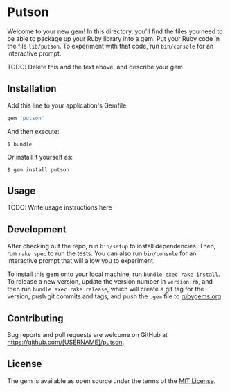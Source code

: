 # Putson

Welcome to your new gem! In this directory, you'll find the files you need to be able to package up your Ruby library into a gem. Put your Ruby code in the file `lib/putson`. To experiment with that code, run `bin/console` for an interactive prompt.

TODO: Delete this and the text above, and describe your gem

## Installation

Add this line to your application's Gemfile:

```ruby
gem 'putson'
```

And then execute:

    $ bundle

Or install it yourself as:

    $ gem install putson

## Usage

TODO: Write usage instructions here

## Development

After checking out the repo, run `bin/setup` to install dependencies. Then, run `rake spec` to run the tests. You can also run `bin/console` for an interactive prompt that will allow you to experiment.

To install this gem onto your local machine, run `bundle exec rake install`. To release a new version, update the version number in `version.rb`, and then run `bundle exec rake release`, which will create a git tag for the version, push git commits and tags, and push the `.gem` file to [rubygems.org](https://rubygems.org).

## Contributing

Bug reports and pull requests are welcome on GitHub at https://github.com/[USERNAME]/putson.

## License

The gem is available as open source under the terms of the [MIT License](http://opensource.org/licenses/MIT).
